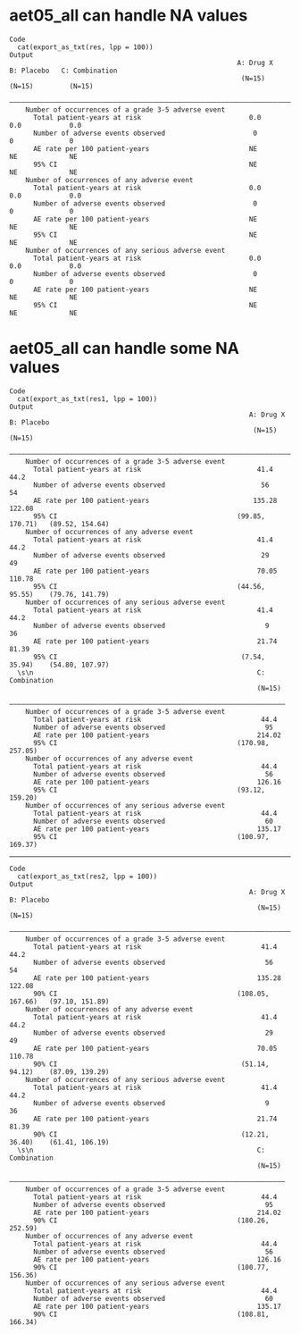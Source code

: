 # aet05_all can handle NA values

    Code
      cat(export_as_txt(res, lpp = 100))
    Output
                                                             A: Drug X   B: Placebo   C: Combination
                                                              (N=15)       (N=15)         (N=15)    
        ————————————————————————————————————————————————————————————————————————————————————————————
        Number of occurrences of a grade 3-5 adverse event                                          
          Total patient-years at risk                           0.0         0.0            0.0      
          Number of adverse events observed                      0           0              0       
          AE rate per 100 patient-years                         NE           NE             NE      
          95% CI                                                NE           NE             NE      
        Number of occurrences of any adverse event                                                  
          Total patient-years at risk                           0.0         0.0            0.0      
          Number of adverse events observed                      0           0              0       
          AE rate per 100 patient-years                         NE           NE             NE      
          95% CI                                                NE           NE             NE      
        Number of occurrences of any serious adverse event                                          
          Total patient-years at risk                           0.0         0.0            0.0      
          Number of adverse events observed                      0           0              0       
          AE rate per 100 patient-years                         NE           NE             NE      
          95% CI                                                NE           NE             NE      

# aet05_all can handle some NA values

    Code
      cat(export_as_txt(res1, lpp = 100))
    Output
                                                                A: Drug X        B: Placebo   
                                                                 (N=15)            (N=15)     
        ——————————————————————————————————————————————————————————————————————————————————————
        Number of occurrences of a grade 3-5 adverse event                                    
          Total patient-years at risk                             41.4              44.2      
          Number of adverse events observed                        56                54       
          AE rate per 100 patient-years                          135.28            122.08     
          95% CI                                             (99.85, 170.71)   (89.52, 154.64)
        Number of occurrences of any adverse event                                            
          Total patient-years at risk                             41.4              44.2      
          Number of adverse events observed                        29                49       
          AE rate per 100 patient-years                           70.05            110.78     
          95% CI                                             (44.56, 95.55)    (79.76, 141.79)
        Number of occurrences of any serious adverse event                                    
          Total patient-years at risk                             41.4              44.2      
          Number of adverse events observed                         9                36       
          AE rate per 100 patient-years                           21.74             81.39     
          95% CI                                              (7.54, 35.94)    (54.80, 107.97)
      \s\n                                                        C: Combination 
                                                                  (N=15)     
        —————————————————————————————————————————————————————————————————————
        Number of occurrences of a grade 3-5 adverse event                   
          Total patient-years at risk                              44.4      
          Number of adverse events observed                         95       
          AE rate per 100 patient-years                           214.02     
          95% CI                                             (170.98, 257.05)
        Number of occurrences of any adverse event                           
          Total patient-years at risk                              44.4      
          Number of adverse events observed                         56       
          AE rate per 100 patient-years                           126.16     
          95% CI                                             (93.12, 159.20) 
        Number of occurrences of any serious adverse event                   
          Total patient-years at risk                              44.4      
          Number of adverse events observed                         60       
          AE rate per 100 patient-years                           135.17     
          95% CI                                             (100.97, 169.37)

---

    Code
      cat(export_as_txt(res2, lpp = 100))
    Output
                                                                A: Drug X         B: Placebo   
                                                                  (N=15)            (N=15)     
        ———————————————————————————————————————————————————————————————————————————————————————
        Number of occurrences of a grade 3-5 adverse event                                     
          Total patient-years at risk                              41.4              44.2      
          Number of adverse events observed                         56                54       
          AE rate per 100 patient-years                           135.28            122.08     
          90% CI                                             (108.05, 167.66)   (97.10, 151.89)
        Number of occurrences of any adverse event                                             
          Total patient-years at risk                              41.4              44.2      
          Number of adverse events observed                         29                49       
          AE rate per 100 patient-years                           70.05             110.78     
          90% CI                                              (51.14, 94.12)    (87.09, 139.29)
        Number of occurrences of any serious adverse event                                     
          Total patient-years at risk                              41.4              44.2      
          Number of adverse events observed                         9                 36       
          AE rate per 100 patient-years                           21.74              81.39     
          90% CI                                              (12.21, 36.40)    (61.41, 106.19)
      \s\n                                                        C: Combination 
                                                                  (N=15)     
        —————————————————————————————————————————————————————————————————————
        Number of occurrences of a grade 3-5 adverse event                   
          Total patient-years at risk                              44.4      
          Number of adverse events observed                         95       
          AE rate per 100 patient-years                           214.02     
          90% CI                                             (180.26, 252.59)
        Number of occurrences of any adverse event                           
          Total patient-years at risk                              44.4      
          Number of adverse events observed                         56       
          AE rate per 100 patient-years                           126.16     
          90% CI                                             (100.77, 156.36)
        Number of occurrences of any serious adverse event                   
          Total patient-years at risk                              44.4      
          Number of adverse events observed                         60       
          AE rate per 100 patient-years                           135.17     
          90% CI                                             (108.81, 166.34)

